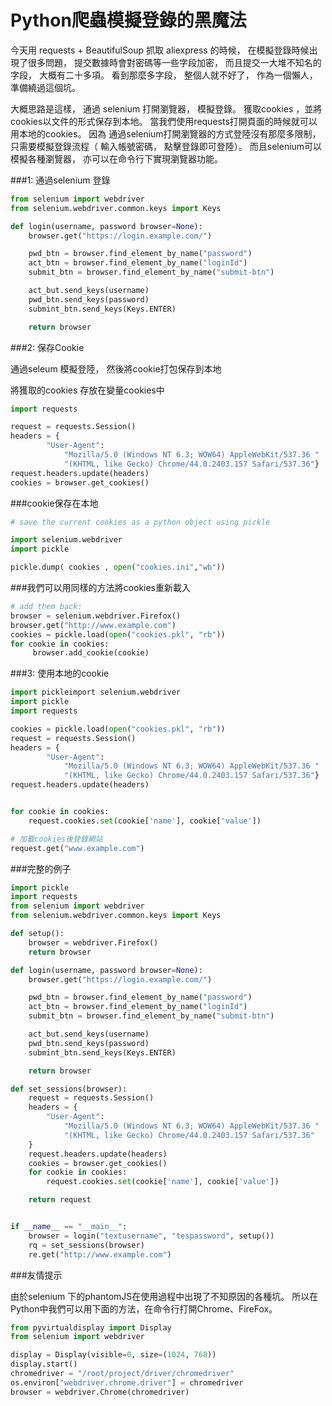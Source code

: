 # Python爬蟲模擬登錄的黑魔法


今天用 requests + BeautifulSoup 抓取 aliexpress 的時候， 在模擬登錄時候出現了很多問題， 提交數據時會對密碼等一些字段加密， 而且提交一大堆不知名的字段， 大概有二十多項。 看到那麼多字段， 整個人就不好了， 作為一個懶人， 準備繞過這個坑。

大概思路是這樣， 通過 selenium 打開瀏覽器， 模擬登錄。 獲取cookies ，並將cookies以文件的形式保存到本地。 當我們使用requests打開頁面的時候就可以用本地的cookies。 因為 通過selenium打開瀏覽器的方式登陸沒有那麼多限制， 只需要模擬登錄流程（ 輸入帳號密碼， 點擊登錄即可登陸）。 而且selenium可以模擬各種瀏覽器， 亦可以在命令行下實現瀏覽器功能。

###1: 通過selenium 登錄

```py
from selenium import webdriver
from selenium.webdriver.common.keys import Keys

def login(username, password browser=None):
    browser.get("https://login.example.com/")

    pwd_btn = browser.find_element_by_name("password")
    act_btn = browser.find_element_by_name("loginId")
    submit_btn = browser.find_element_by_name("submit-btn")  

    act_but.send_keys(username)
    pwd_btn.send_keys(password)
    submint_btn.send_keys(Keys.ENTER)

    return browser
```

###2: 保存Cookie

通過seleum 模擬登陸， 然後將cookie打包保存到本地

將獲取的cookies 存放在變量cookies中

```py
import requests

request = requests.Session()
headers = {
        "User-Agent":
            "Mozilla/5.0 (Windows NT 6.3; WOW64) AppleWebKit/537.36 "
            "(KHTML, like Gecko) Chrome/44.0.2403.157 Safari/537.36"}
request.headers.update(headers)
cookies = browser.get_cookies()
```

###cookie保存在本地

```py
# save the current cookies as a python object using pickle 

import selenium.webdriver 
import pickle

pickle.dump( cookies , open("cookies.ini","wb"))
```

###我們可以用同樣的方法將cookies重新載入

```py
# add them back:
browser = selenium.webdriver.Firefox()
browser.get("http://www.example.com")
cookies = pickle.load(open("cookies.pkl", "rb"))
for cookie in cookies: 
     browser.add_cookie(cookie)

```

###3: 使用本地的cookie

```py
import pickleimport selenium.webdriver 
import pickle
import requests

cookies = pickle.load(open("cookies.pkl", "rb"))
request = requests.Session()
headers = {
        "User-Agent":
            "Mozilla/5.0 (Windows NT 6.3; WOW64) AppleWebKit/537.36 "
            "(KHTML, like Gecko) Chrome/44.0.2403.157 Safari/537.36"}
request.headers.update(headers)


for cookie in cookies:
    request.cookies.set(cookie['name'], cookie['value'])

# 加載cookies後登錄網站
request.get("www.example.com")
```

###完整的例子

```py
import pickle
import requests
from selenium import webdriver
from selenium.webdriver.common.keys import Keys

def setup():
    browser = webdriver.Firefox()
    return browser

def login(username, password browser=None):
    browser.get("https://login.example.com/")

    pwd_btn = browser.find_element_by_name("password")
    act_btn = browser.find_element_by_name("loginId")
    submit_btn = browser.find_element_by_name("submit-btn")  

    act_but.send_keys(username)
    pwd_btn.send_keys(password)
    submint_btn.send_keys(Keys.ENTER)

    return browser

def set_sessions(browser):
    request = requests.Session()
    headers = {
        "User-Agent":
            "Mozilla/5.0 (Windows NT 6.3; WOW64) AppleWebKit/537.36 "
            "(KHTML, like Gecko) Chrome/44.0.2403.157 Safari/537.36"
    }
    request.headers.update(headers)
    cookies = browser.get_cookies()
    for cookie in cookies:
        request.cookies.set(cookie['name'], cookie['value'])

    return request


if __name__ == "__main__":
    browser = login("textusername", "tespassword", setup())
    rq = set_sessions(browser)
    re.get("http://www.example.com")

```
###友情提示

由於selenium 下的phantomJS在使用過程中出現了不知原因的各種坑。 所以在Python中我們可以用下面的方法，在命令行打開Chrome、FireFox。

```py
from pyvirtualdisplay import Display
from selenium import webdriver

display = Display(visible=0, size=(1024, 768))
display.start()
chromedriver = "/root/project/driver/chromedriver"
os.environ["webdriver.chrome.driver"] = chromedriver
browser = webdriver.Chrome(chromedriver)
```